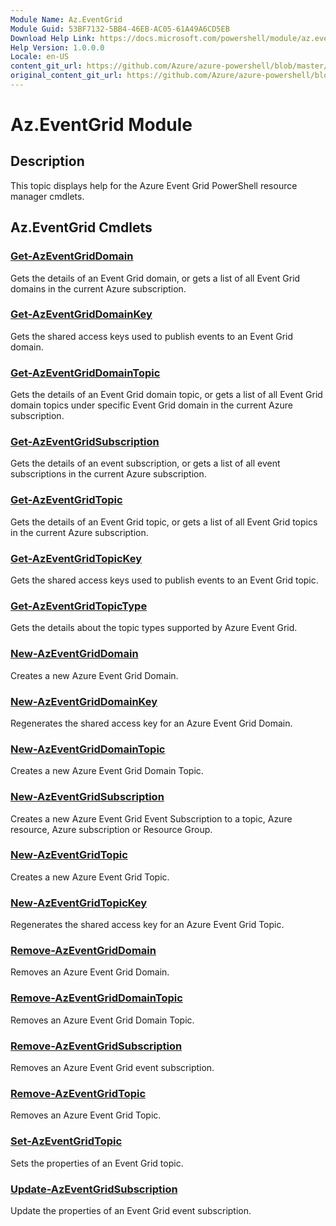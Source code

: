 ```yaml
---
Module Name: Az.EventGrid
Module Guid: 53BF7132-5BB4-46EB-AC05-61A49A6CD5EB
Download Help Link: https://docs.microsoft.com/powershell/module/az.eventgrid
Help Version: 1.0.0.0
Locale: en-US
content_git_url: https://github.com/Azure/azure-powershell/blob/master/src/EventGrid/EventGrid/help/Az.EventGrid.md
original_content_git_url: https://github.com/Azure/azure-powershell/blob/master/src/EventGrid/EventGrid/help/Az.EventGrid.md
---
```


# Az.EventGrid Module
## Description
This topic displays help for the Azure Event Grid PowerShell resource manager cmdlets.

## Az.EventGrid Cmdlets
### [Get-AzEventGridDomain](Get-AzEventGridDomain.md)
Gets the details of an Event Grid domain, or gets a list of all Event Grid domains in the current Azure subscription.

### [Get-AzEventGridDomainKey](Get-AzEventGridDomainKey.md)
Gets the shared access keys used to publish events to an Event Grid domain.

### [Get-AzEventGridDomainTopic](Get-AzEventGridDomainTopic.md)
Gets the details of an Event Grid domain topic, or gets a list of all Event Grid domain topics under specific Event Grid domain in the current Azure subscription.

### [Get-AzEventGridSubscription](Get-AzEventGridSubscription.md)
Gets the details of an event subscription, or gets a list of all event subscriptions in the current Azure subscription.

### [Get-AzEventGridTopic](Get-AzEventGridTopic.md)
Gets the details of an Event Grid topic, or gets a list of all Event Grid topics in the current Azure subscription.

### [Get-AzEventGridTopicKey](Get-AzEventGridTopicKey.md)
Gets the shared access keys used to publish events to an Event Grid topic.

### [Get-AzEventGridTopicType](Get-AzEventGridTopicType.md)
Gets the details about the topic types supported by Azure Event Grid.

### [New-AzEventGridDomain](New-AzEventGridDomain.md)
Creates a new Azure Event Grid Domain.

### [New-AzEventGridDomainKey](New-AzEventGridDomainKey.md)
Regenerates the shared access key for an Azure Event Grid Domain.

### [New-AzEventGridDomainTopic](New-AzEventGridDomainTopic.md)
Creates a new Azure Event Grid Domain Topic.

### [New-AzEventGridSubscription](New-AzEventGridSubscription.md)
Creates a new Azure Event Grid Event Subscription to a topic, Azure resource, Azure subscription or Resource Group.

### [New-AzEventGridTopic](New-AzEventGridTopic.md)
Creates a new Azure Event Grid Topic.

### [New-AzEventGridTopicKey](New-AzEventGridTopicKey.md)
Regenerates the shared access key for an Azure Event Grid Topic.

### [Remove-AzEventGridDomain](Remove-AzEventGridDomain.md)
Removes an Azure Event Grid Domain.

### [Remove-AzEventGridDomainTopic](Remove-AzEventGridDomainTopic.md)
Removes an Azure Event Grid Domain Topic.

### [Remove-AzEventGridSubscription](Remove-AzEventGridSubscription.md)
Removes an Azure Event Grid event subscription.

### [Remove-AzEventGridTopic](Remove-AzEventGridTopic.md)
Removes an Azure Event Grid Topic.

### [Set-AzEventGridTopic](Set-AzEventGridTopic.md)
Sets the properties of an Event Grid topic.

### [Update-AzEventGridSubscription](Update-AzEventGridSubscription.md)
Update the properties of an Event Grid event subscription.

